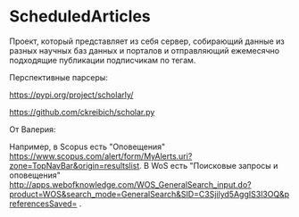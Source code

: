 # ScheduledArticles

Проект, который представляет из себя сервер, собирающий данные из разных научных баз данных и порталов и отправляющий ежемесячно подходящие публикации подписчикам по тегам.

Перспективные парсеры:

https://pypi.org/project/scholarly/

https://github.com/ckreibich/scholar.py


От Валерия:

Например, в Scopus есть "Оповещения" https://www.scopus.com/alert/form/MyAlerts.uri?zone=TopNavBar&origin=resultslist. В WoS есть "Поисковые запросы и оповещения" http://apps.webofknowledge.com/WOS_GeneralSearch_input.do?product=WOS&search_mode=GeneralSearch&SID=C3Sjilyd5AggIS3l3OQ&preferencesSaved= .
